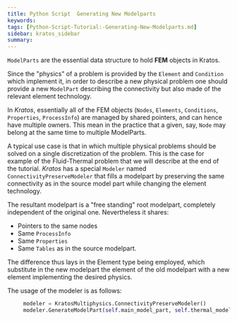 ```yaml
---
title: Python Script  Generating New Modelparts
keywords: 
tags: [Python-Script-Tutorial:-Generating-New-Modelparts.md]
sidebar: kratos_sidebar
summary: 
---
```


`ModelParts` are the essential data structure to hold **FEM** objects in Kratos.

Since the "physics" of a problem is provided by the `Element` and `Condition` which implement it, in order to describe a new physical problem one should provide a new `ModelPart` describing the connectivity but also made of the relevant element technology.

In *Kratos*, essentially all of the FEM objects (`Nodes`, `Elements`, `Conditions`, `Properties`, `ProcessInfo`) are managed by shared pointers, and can hence have multiple owners. This mean in the practice that a given, say, `Node` may belong at the same time to multiple ModelParts. 

A typical use case is that in which multiple physical problems should be solved on a single discretization of the problem. This is the case for example of the Fluid-Thermal problem that we will describe at the end of the tutorial. *Kratos* has a special `Modeler` named `ConnectivityPreserveModeler` that fills a modelpart by preserving the same connectivity as in the source model part while changing the element technology.

The resultant modelpart is a "free standing" root modelpart, completely independent of the original one. Nevertheless it shares:
- Pointers to the same nodes
- Same `ProcessInfo`
- Same `Properties`
- Same `Tables`
as in the source modelpart.

The difference thus lays in the Element type being employed, which substitute in the new modelpart the element of the old modelpart with a new element implementing the desired physics.

The usage of the modeler is as follows:

~~~py
     modeler = KratosMultiphysics.ConnectivityPreserveModeler()
     modeler.GenerateModelPart(self.main_model_part, self.thermal_model_part, "Element2D3N", "Condition2D2N")
~~~





